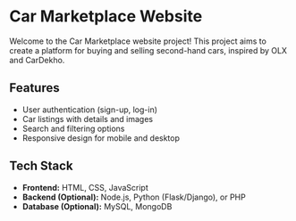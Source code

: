 # Car Marketplace Website

Welcome to the Car Marketplace website project! This project aims to create a platform for buying and selling second-hand cars, inspired by OLX and CarDekho.

## Features
- User authentication (sign-up, log-in)
- Car listings with details and images
- Search and filtering options
- Responsive design for mobile and desktop

## Tech Stack
- **Frontend:** HTML, CSS, JavaScript
- **Backend (Optional):** Node.js, Python (Flask/Django), or PHP
- **Database (Optional):** MySQL, MongoDB
